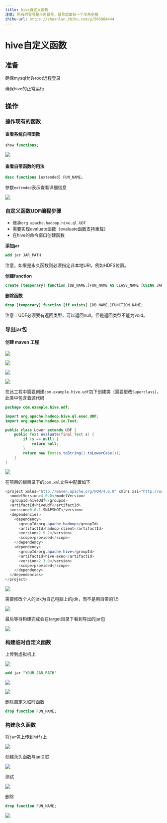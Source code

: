 ```yaml
---
title: hive自定义函数
注意: 所有的冒号是半角冒号，冒号后面有一个半角空格
zhihu-url: https://zhuanlan.zhihu.com/p/506884444
---
```

# hive自定义函数

## 准备

确保mysql允许root远程登录

确保hive的正常运行

## 操作

### 操作现有的函数

#### 查看系统自带函数

```sql
show functions;
```

![](http://www.droliz.cn/markdown_img/Pasted%20image%2020220427094925.png)

#### 查看自带函数的用法

```sql
desc functions [extended] FUN_NAME;
```

参数`extended`表示查看详细信息

![](http://www.droliz.cn/markdown_img/Pasted%20image%2020220427095218.png)

### 自定义函数UDF编程步骤

* 继承`org.apache.hadoop.hive.ql.UDF`
* 需要实现evaluate函数（evaluate函数支持重载）
* 在hive的命令窗口创建函数

**添加jar**

```sql
add jar JAR_PATH
```
注意，如果是永久函数则必须指定非本地URI，例如HDFS位置。

**创建function**
```sql
create [temporary] function [DB_NAME.]FUN_NAME AS CLASS_NAME [USING JAR|FILE|ARCHIVE 'FILE_URI' [, JAR|FILE|ARCHIVE 'FILE_URI'] ];
```

**删除函数**
```sql
drop [temporary] function [if exists] [DB_NAME.]FUNCTION_NAME;
```
注意：UDF必须要有返回类型，可以返回null，但是返回类型不能为void。

### 导出jar包

#### 创建 maven 工程

![](http://www.droliz.cn/markdown_img/Pasted%20image%2020220428184355.png)


![](http://www.droliz.cn/markdown_img/Pasted%20image%2020220428184411.png)

![](http://www.droliz.cn/markdown_img/Pasted%20image%2020220428184429.png)

![](http://www.droliz.cn/markdown_img/Pasted%20image%2020220428184511.png)

在此工程中需要创建`com.example.hive.udf`包下创建类（需要更改`Superclass`），此类中包含着源代码

```java
package com.example.hive.udf;

import org.apache.hadoop.hive.ql.exec.UDF;
import org.apache.hadoop.io.Text;

public class Lower extends UDF {
	public Text evaluate(final Text s) {
		if (s == null) {
			return null;
		}
		return new Text(s.toString().toLowerCase());
	}
}
```

![](http://www.droliz.cn/markdown_img/Pasted%20image%2020220428190051.png)

在项目的根目录下的`pom.xml`文件中配置如下

```java
<project xmlns="http://maven.apache.org/POM/4.0.0" xmlns:xsi="http://www.w3.org/2001/XMLSchema-instance" xsi:schemaLocation="http://maven.apache.org/POM/4.0.0 https://maven.apache.org/xsd/maven-4.0.0.xsd">
  <modelVersion>4.0.0</modelVersion>
  <groupId>hiveUdf</groupId>
  <artifactId>hiveUdf</artifactId>
  <version>0.0.1-SNAPSHOT</version>
  <dependencies>
    <dependency>
      <groupId>org.apache.hadoop</groupId>
      <artifactId>hadoop-client</artifactId>
      <version>2.9.2</version>
      <scope>provided</scope>
    </dependency>
    <dependency>
      <groupId>org.apache.hive</groupId>
      <artifactId>hive-exec</artifactId>
      <version>2.3.9</version>
      <scope>provided</scope>
    </dependency>
  </dependencies>
</project>
```

![](http://www.droliz.cn/markdown_img/Pasted%20image%2020220428184631.png)

需要修改个人的jdk为自己电脑上的jdk，而不是用自带的1.5

![](http://www.droliz.cn/markdown_img/Pasted%20image%2020220428184952.png)

最后等待构建完成会在target目录下看到导出的jar包

![](http://www.droliz.cn/markdown_img/Pasted%20image%2020220428190640.png)

### 构建临时自定义函数

上传到虚拟机上

![](http://www.droliz.cn/markdown_img/Pasted%20image%2020220428191015.png)

```sql
add jar "YOUR_JAR_PATH"
```

![](http://www.droliz.cn/markdown_img/Pasted%20image%2020220428190840.png)

![](http://www.droliz.cn/markdown_img/Pasted%20image%2020220428190630.png)

删除自定义临时函数

```sql
drop function FUN_NAME;
```

### 构建永久函数
将`jar`包上传到`hdfs`上

![](http://www.droliz.cn/markdown_img/Pasted%20image%2020220428192513.png)

创建永久函数与jar关联

![](http://www.droliz.cn/markdown_img/Pasted%20image%2020220428193150.png)

测试

![](http://www.droliz.cn/markdown_img/Pasted%20image%2020220428193201.png)

删除

```sql
drop function FUN_NAME;
```

![](http://www.droliz.cn/markdown_img/Pasted%20image%2020220428193401.png)